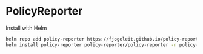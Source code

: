 # PolicyReporter

Install with Helm

```bash
helm repo add policy-reporter https://fjogeleit.github.io/policy-reporter
helm install policy-reporter policy-reporter/policy-reporter -n policy-reporter --create-namespace
```